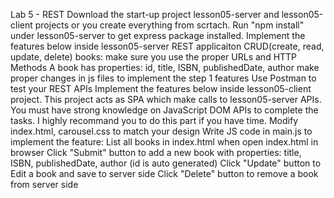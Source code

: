 

Lab 5 - REST
Download the start-up project lesson05-server and lesson05-client projects or you create everything from scrtach.
Run "npm install" under lesson05-server to get express package installed.
Implement the features below inside lesson05-server REST applicaiton
CRUD(create, read, update, delete) books: make sure you use the proper URLs and HTTP Methods
A book has properties: id, title, ISBN, publishedDate, author
make proper changes in js files to implement the step 1 features
Use Postman to test your REST APIs
Implement the features below inside lesson05-client project. This project acts as SPA which make calls to lesson05-server APIs. You must have strong knowledge on JavaScript DOM APIs to complete the tasks. I highly recommand you to do this part if you have time.
Modify index.html, carousel.css to match your design
Write JS code in main.js to implement the feature:
List all books in index.html when open index.html in browser
Click "Submit" button to add a new book with properties: title, ISBN, publishedDate, author (id is auto generated)
Click "Update" button to Edit a book and save to server side
Click "Delete" button to remove a book from server side